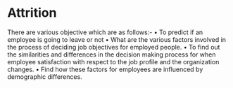 # Attrition

There are various objective which are as follows:-
•	To predict if an employee is going to leave or not 
•	What are the various factors involved in the process of deciding job objectives for employed people.
•	To find out the similarities and differences in the decision making process for when employee satisfaction with respect to the job profile and the organization changes.
•	Find how these factors for employees are influenced by demographic differences.
